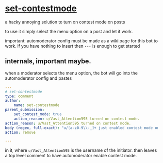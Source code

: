 # [set-contestmode](https://developers.reddit.com/r/vast_attention/apps/set-contestmode)

a hacky annoying solution to turn on contest mode on posts

to use it simply select the menu option on a post and let it work.

important: automoderator config must be made as a wiki page for this bot to work.
if you have nothing to insert then `---` is enough to get started

## internals, important maybe.

when a moderator selects the menu option, the bot will go into the automoderator config and pastes

```yaml
---
# set-contestmode
type: comment
author:
    name: set-contestmode
parent_submission:
    set_contest_mode: true
    action_reason: u/Vast_Attention595 turned on contest mode.
action_reason: u/Vast_Attention595 turned on contest mode.
body (regex, full-exact): "u/[a-z0-9\\-_]+ just enabled contest mode on your post"
action: remove

---
```

in it, where `u/Vast_Attention595` is the username of the initiator.
then leaves a top level comment to have automoderator enable contest mode.
